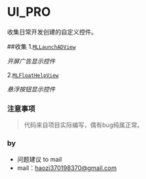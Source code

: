 # UI_PRO
收集日常开发创建的自定义控件。

##收集
1.[`MLLaunchADView`](https://github.com/MrLu/UI_PRO/tree/master/MLLaunchADView)

*开屏广告显示控件*
<!----
###截图
![screen](https://github.com/MrLu/UI_PRO/blob/master/MLLaunchADView/screen/MLLanuchAdView.gif)
---->

2.[`MLFloatHelpView`](https://github.com/MrLu/UI_PRO/tree/master/MLFloatHelpView)

*悬浮按钮显示控件*
<!----
###截图

![screen](https://github.com/MrLu/UI_PRO/blob/master/MLFloatHelpView/screen/MLFloatHelpView.gif)
---->

### 注意事项
>代码来自项目实际编写，偶有bug纯属正常。

### by
* 问题建议 to mail
* mail：haozi370198370@gmail.com
